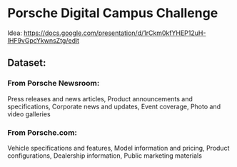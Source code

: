 # Porsche Digital Campus Challenge
Idea: https://docs.google.com/presentation/d/1rCkm0kfYHEP12uH-IHF9vGpcYkwnsZtg/edit 

## Dataset:
### From Porsche Newsroom:
Press releases and news articles, Product announcements and specifications, Corporate news and updates, Event coverage, Photo and video galleries
### From Porsche.com:
Vehicle specifications and features, Model information and pricing, Product configurations, Dealership information, Public marketing materials
